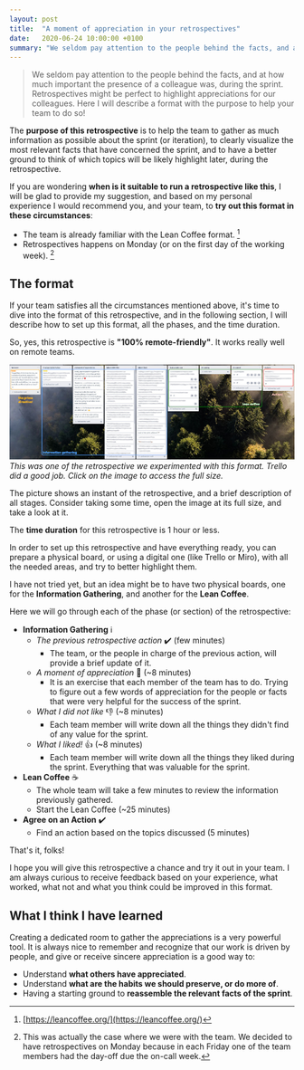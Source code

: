 ```yaml
---
layout: post
title:  "A moment of appreciation in your retrospectives"
date:   2020-06-24 10:00:00 +0100
summary: "We seldom pay attention to the people behind the facts, and at how much important the presence of a colleague was, during the sprint. Retrospectives might be perfect to highlight appreciations for our colleagues. Here I will describe a format with the purpose to help your team to do so!"
---
```


> We seldom pay attention to the people behind the facts, and at how much important the presence of a colleague was, during the sprint. Retrospectives might be perfect to highlight appreciations for our colleagues. Here I will describe a format with the purpose to help your team to do so!

<!--more-->

The **purpose of this retrospective** is to help the team to gather as much information as possible about the sprint (or iteration), to clearly visualize the most relevant facts that have concerned the sprint, and to have a better ground to think of which topics will be likely highlight later, during the retrospective.

If you are wondering **when is it suitable to run a retrospective like this**, I will be glad to provide my suggestion, and based on my personal experience I would recommend you, and your team, to **try out this format in these circumstances**:

- The team is already familiar with the Lean Coffee format. [^1]
- Retrospectives happens on Monday (or on the first day of the working week). [^2]

## The format

If your team satisfies all the circumstances mentioned above, it's time to dive into the format of this retrospective, and in the following section, I will describe how to set up this format, all the phases, and the time duration.

So, yes, this retrospective is **"100% remote-friendly"**. It works really well on remote teams.

[![The retrospective in action](/assets/trello-board-a-moment-of-appreciation-thumbnail.jpg)](/assets/trello-board-a-moment-of-appreciation-full.jpg)
_This was one of the retrospective we experimented with this format. Trello did a good job. Click on the image to access the full size._

The picture shows an instant of the retrospective, and a brief description of all stages. Consider taking some time, open the image at its full size, and take a look at it.

The **time duration** for this retrospective is 1 hour or less.

In order to set up this retrospective and have everything ready, you can prepare a physical board, or using a digital one (like Trello or Miro), with all the needed areas, and try to better highlight them.

I have not tried yet, but an idea might be to have two physical boards, one for the **Information Gathering**, and another for the **Lean Coffee**.

Here we will go through each of the phase (or section) of the retrospective:

- **Information Gathering** :information_source:
    - _The previous retrospective action_ :heavy_check_mark: (few minutes)
        - The team, or the people in charge of the previous action, will provide a brief update of it.
    - _A moment of appreciation_ :pray: (~8 minutes)
        - It is an exercise that each member of the team has to do. Trying to figure out a few words of appreciation for the people or facts that were very helpful for the success of the sprint.
    - _What I did not like_ :thumbsdown: (~8 minutes)
        - Each team member will write down all the things they didn't find of any value for the sprint.
    - _What I liked!_ :thumbsup: (~8 minutes)
        - Each team member will write down all the things they liked during the sprint. Everything that was valuable for the sprint.
- **Lean Coffee** :coffee:
    - The whole team will take a few minutes to review the information previously gathered.
    - Start the Lean Coffee (~25 minutes)
- **Agree on an Action** :heavy_check_mark:
    - Find an action based on the topics discussed (5 minutes)

That's it, folks!

I hope you will give this retrospective a chance and try it out in your team. I am always curious to receive feedback based on your experience, what worked, what not and what you think could be improved in this format.

## What I think I have learned

Creating a dedicated room to gather the appreciations is a very powerful tool. It is always nice to remember and recognize that our work is driven by people, and give or receive sincere appreciation is a good way to:
- Understand **what others have appreciated**.
- Understand **what are the habits we should preserve, or do more of**.
- Having a starting ground to **reassemble the relevant facts of the sprint**.


[^1]: [https://leancoffee.org/](https://leancoffee.org/)
[^2]: This was actually the case where we were with the team. We decided to have retrospectives on Monday because  in each Friday one of the team members had the day-off due the on-call week.
